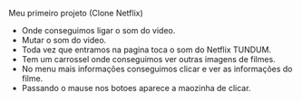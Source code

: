 Meu primeiro projeto (Clone Netflix)

- Onde conseguimos ligar o som do video.
- Mutar o som do video.
- Toda vez que entramos na pagina toca o som do Netflix TUNDUM.
- Tem um carrossel onde conseguimos ver outras imagens de filmes.
- No menu mais informações conseguimos clicar e ver as informações do filme.
- Passando o mause nos botoes aparece a maozinha de clicar.
